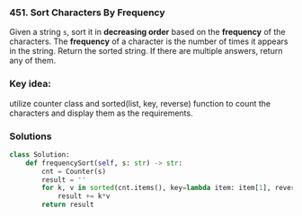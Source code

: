### 451. Sort Characters By Frequency
Given a string `s`, sort it in **decreasing order** based on the **frequency** of the characters. The **frequency** of a character is the number of times it appears in the string.
Return the sorted string. If there are multiple answers, return any of them.



### Key idea:
utilize counter class and sorted(list, key, reverse) function to count the characters and display them as the requirements.

### Solutions
```python
class Solution:
    def frequencySort(self, s: str) -> str:
        cnt = Counter(s)
        result = ''
        for k, v in sorted(cnt.items(), key=lambda item: item[1], reverse=True):
            result += k*v
        return result
```
